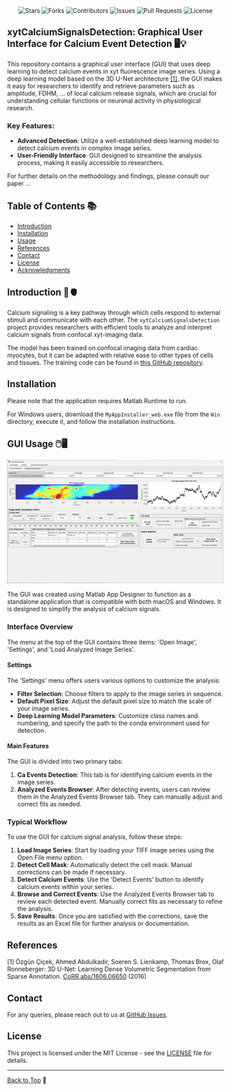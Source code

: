 <div align="center">

![Stars](https://img.shields.io/github/stars/r-janicek/xytCalciumSignalsDetection?style=social)
![Forks](https://img.shields.io/github/forks/r-janicek/xytCalciumSignalsDetection?style=social)
![Contributors](https://img.shields.io/github/contributors/r-janicek/xytCalciumSignalsDetection)
![Issues](https://img.shields.io/github/issues/r-janicek/xytCalciumSignalsDetection)
![Pull Requests](https://img.shields.io/github/issues-pr/r-janicek/xytCalciumSignalsDetection)
![License](https://img.shields.io/github/license/r-janicek/xytCalciumSignalsDetection)

</div>

## xytCalciumSignalsDetection: Graphical User Interface for Calcium Event Detection 🖥️💡

This repository contains a graphical user interface (GUI) that uses deep learning to detect calcium events in xyt fluorescence image series. Using a deep learning model based on the 3D U-Net architecture [[1]](#1), the GUI makes it easy for researchers to identify and retrieve parameters such as amplitude, FDHM, ... of local calcium release signals, which are crucial for understanding cellular functions or neuronal activity in physiological research.

### Key Features:

- **Advanced Detection**: Utilize a well-established deep learning model to detect calcium events in complex image series.
- **User-Friendly Interface**: GUI designed to streamline the analysis process, making it easily accessible to researchers.

For further details on the methodology and findings, please consult our paper ...


## Table of Contents 📚

- [Introduction](#introduction)
- [Installation](#installation)
- [Usage](#gui-usage)
- [References](#references)
- [Contact](#contact)
- [License](#license)
- [Acknowledgments](#acknowledgments)

## Introduction 🔬🫀

Calcium signaling is a key pathway through which cells respond to external stimuli and communicate with each other. The `xytCalciumSignalsDetection` project provides researchers with efficient tools to analyze and interpret calcium signals from confocal xyt-imaging data.

The model has been trained on confocal imaging data from cardiac myocytes, but it can be adapted with relative ease to other types of cells and tissues. The training code can be found in [this GitHub repository](https://github.com/dottipr/sparks_project).

## Installation

Please note that the application requires Matlab Runtime to run.

For Windows users, download the `MyAppInstaller_web.exe` file from the `Win` directory, execute it, and follow the installation instructions.

## GUI Usage 🖱️🖥️

![xytCalciumSignalsDetection GUI](xytCaSignalsAnalysis_GUI.png)

The GUI was created using Matlab App Designer to function as a standalone application that is compatible with both macOS and Windows. It is designed to simplify the analysis of calcium signals.

### Interface Overview

The menu at the top of the GUI contains three items: 'Open Image', 'Settings', and 'Load Analyzed Image Series'.

#### Settings

The 'Settings' menu offers users various options to customize the analysis:

- **Filter Selection**: Choose filters to apply to the image series in sequence.
- **Default Pixel Size**: Adjust the default pixel size to match the scale of your image series.
- **Deep Learning Model Parameters**: Customize class names and numbering, and specify the path to the conda environment used for detection.

#### Main Features

The GUI is divided into two primary tabs:

1. **Ca Events Detection**: This tab is for identifying calcium events in the image series.
2. **Analyzed Events Browser**: After detecting events, users can review them in the Analyzed Events Browser tab. They can manually adjust and correct fits as needed.

### Typical Workflow

To use the GUI for calcium signal analysis, follow these steps:

1. **Load Image Series**: Start by loading your TIFF image series using the Open File menu option.
2. **Detect Cell Mask**: Automatically detect the cell mask. Manual corrections can be made if necessary.
3. **Detect Calcium Events**: Use the 'Detect Events' button to identify calcium events within your series.
4. **Browse and Correct Events**: Use the Analyzed Events Browser tab to review each detected event. Manually correct fits as necessary to refine the analysis.
5. **Save Results**: Once you are satisfied with the corrections, save the results as an Excel file for further analysis or documentation.

## References

<a id="1">[1]</a>
Özgün Çiçek, Ahmed Abdulkadir, Soeren S. Lienkamp, Thomas Brox, Olaf Ronneberger: 
3D U-Net: Learning Dense Volumetric Segmentation from Sparse Annotation. 
[CoRR abs/1606.06650](https://arxiv.org/abs/1606.06650) (2016)

## Contact

For any queries, please reach out to us at [GitHub Issues](https://github.com/r-janicek/xytCalciumSignalsDetection/issues).

## License

This project is licensed under the MIT License - see the [LICENSE](LICENSE) file for details.

---

[Back to Top](#table-of-contents) 🚀

